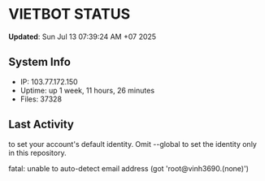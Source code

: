 # VIETBOT STATUS
**Updated**: Sun Jul 13 07:39:24 AM +07 2025

## System Info
- IP: 103.77.172.150
- Uptime: up 1 week, 11 hours, 26 minutes
- Files: 37328

## Last Activity

to set your account's default identity.
Omit --global to set the identity only in this repository.

fatal: unable to auto-detect email address (got 'root@vinh3690.(none)')
